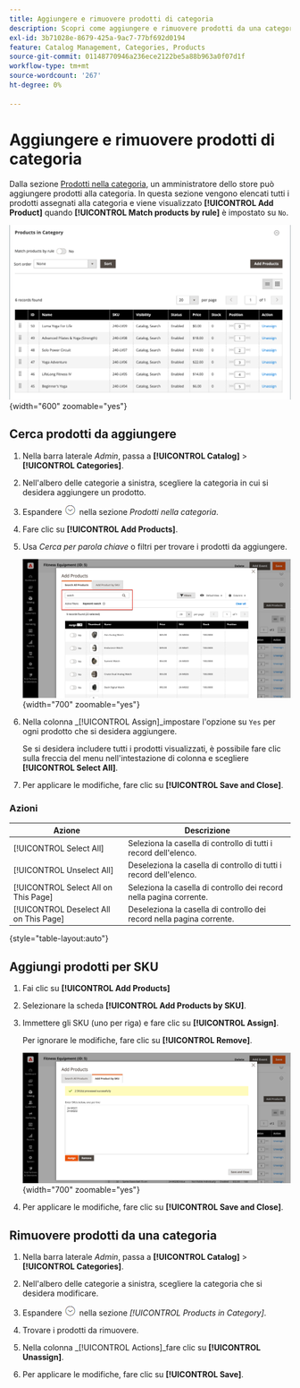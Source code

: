 ```yaml
---
title: Aggiungere e rimuovere prodotti di categoria
description: Scopri come aggiungere e rimuovere prodotti da una categoria.
exl-id: 3b71028e-8679-425a-9ac7-77bf692d0194
feature: Catalog Management, Categories, Products
source-git-commit: 01148770946a236ece2122be5a88b963a0f07d1f
workflow-type: tm+mt
source-wordcount: '267'
ht-degree: 0%

---
```


# Aggiungere e rimuovere prodotti di categoria

Dalla sezione [Prodotti nella categoria](categories-product-assignments.md), un amministratore dello store può aggiungere prodotti alla categoria. In questa sezione vengono elencati tutti i prodotti assegnati alla categoria e viene visualizzato **[!UICONTROL Add Product]** quando **[!UICONTROL Match products by rule]** è impostato su `No`.

![Prodotti nella sezione Categoria](./assets/category-products-in-category.png){width="600" zoomable="yes"}

## Cerca prodotti da aggiungere

1. Nella barra laterale _Admin_, passa a **[!UICONTROL Catalog]** > **[!UICONTROL Categories]**.

1. Nell&#39;albero delle categorie a sinistra, scegliere la categoria in cui si desidera aggiungere un prodotto.

1. Espandere ![Selettore di espansione](../assets/icon-display-expand.png) nella sezione _Prodotti nella categoria_.

1. Fare clic su **[!UICONTROL Add Products]**.

1. Usa _Cerca per parola chiave_ o filtri per trovare i prodotti da aggiungere.

   ![Cerca in tutti i prodotti](./assets/search-all-product.png){width="700" zoomable="yes"}

1. Nella colonna _[!UICONTROL Assign]_impostare l&#39;opzione su `Yes` per ogni prodotto che si desidera aggiungere.

   Se si desidera includere tutti i prodotti visualizzati, è possibile fare clic sulla freccia del menu nell&#39;intestazione di colonna e scegliere **[!UICONTROL Select All]**.

1. Per applicare le modifiche, fare clic su **[!UICONTROL Save and Close]**.

### Azioni

| Azione | Descrizione |
|--- |--- |
| [!UICONTROL Select All] | Seleziona la casella di controllo di tutti i record dell&#39;elenco. |
| [!UICONTROL Unselect All] | Deseleziona la casella di controllo di tutti i record dell&#39;elenco. |
| [!UICONTROL Select All on This Page] | Seleziona la casella di controllo dei record nella pagina corrente. |
| [!UICONTROL Deselect All on This Page] | Deseleziona la casella di controllo dei record nella pagina corrente. |

{style="table-layout:auto"}

## Aggiungi prodotti per SKU

1. Fai clic su **[!UICONTROL Add Products]**

1. Selezionare la scheda **[!UICONTROL Add Products by SKU]**.

1. Immettere gli SKU (uno per riga) e fare clic su **[!UICONTROL Assign]**.

   Per ignorare le modifiche, fare clic su **[!UICONTROL Remove]**.

   ![Aggiungi prodotti per scheda SKU](./assets/add-product-by-sku.png){width="700" zoomable="yes"}

1. Per applicare le modifiche, fare clic su **[!UICONTROL Save and Close]**.

## Rimuovere prodotti da una categoria

1. Nella barra laterale _Admin_, passa a **[!UICONTROL Catalog]** > **[!UICONTROL Categories]**.

1. Nell&#39;albero delle categorie a sinistra, scegliere la categoria che si desidera modificare.

1. Espandere ![Il selettore di espansione](../assets/icon-display-expand.png) nella sezione _[!UICONTROL Products in Category]_.

1. Trovare i prodotti da rimuovere.

1. Nella colonna _[!UICONTROL Actions]_fare clic su **[!UICONTROL Unassign]**.

1. Per applicare le modifiche, fare clic su **[!UICONTROL Save]**.
